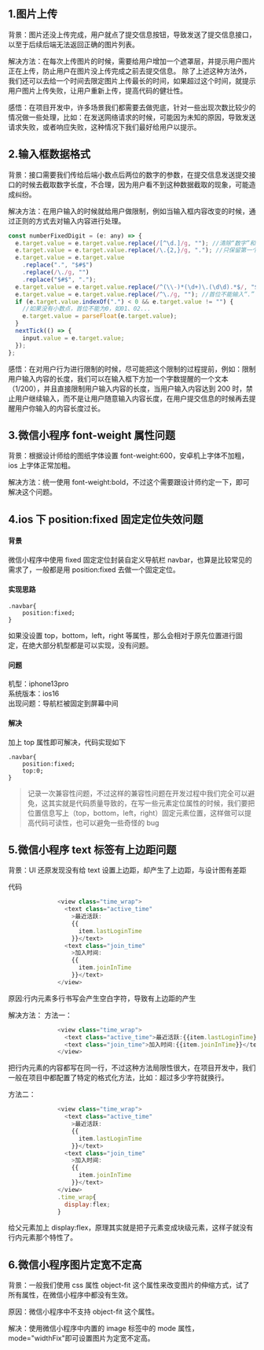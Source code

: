 ## 1.图片上传

背景：图片还没上传完成，用户就点了提交信息按钮，导致发送了提交信息接口，以至于后续后端无法返回正确的图片列表。

解决方法：在每次上传图片的时候，需要给用户增加一个遮罩层，并提示用户图片正在上传，防止用户在图片没上传完成之前去提交信息。
除了上述这种方法外，我们还可以去给一个时间去限定图片上传最长的时间，如果超过这个时间，就提示用户图片上传失败，让用户重新上传，提高代码的健壮性。

感悟：在项目开发中，许多场景我们都需要去做兜底，针对一些出现次数比较少的情况做一些处理，比如：在发送网络请求的时候，可能因为未知的原因，导致发送请求失败，或者响应失败，这种情况下我们最好给用户以提示。

## 2.输入框数据格式

背景：接口需要我们传给后端小数点后两位的数字的参数，在提交信息发送提交接口的时候去截取数字长度，不合理，因为用户看不到这种数据截取的现象，可能造成纠纷。

解决方法：在用户输入的时候就给用户做限制，例如当输入框内容改变的时候，通过正则的方式去对输入内容进行处理。

```javascript
const numberFixedDigit = (e: any) => {
  e.target.value = e.target.value.replace(/[^\d.]/g, ""); //清除“数字”和“.”以外的字符
  e.target.value = e.target.value.replace(/\.{2,}/g, "."); //只保留第一个. 清除多余的
  e.target.value = e.target.value
    .replace(".", "$#$")
    .replace(/\./g, "")
    .replace("$#$", ".");
  e.target.value = e.target.value.replace(/^(\\-)*(\d+)\.(\d\d).*$/, "$1$2.$3"); //只能输入两个小数
  e.target.value = e.target.value.replace(/^\./g, ""); //首位不能输入“.”
  if (e.target.value.indexOf(".") < 0 && e.target.value != "") {
    //如果没有小数点，首位不能为0，如01、02...
    e.target.value = parseFloat(e.target.value);
  }
  nextTick(() => {
    input.value = e.target.value;
  });
};
```

感悟：在对用户行为进行限制的时候，尽可能把这个限制的过程提前，例如：限制用户输入内容的长度，我们可以在输入框下方加一个字数提醒的一个文本（1/200），并且直接限制用户输入内容的长度，当用户输入内容达到 200 时，禁止用户继续输入，而不是让用户随意输入内容长度，在用户提交信息的时候再去提醒用户你输入的内容长度过长。

## 3.微信小程序 font-weight 属性问题

背景：根据设计师给的图纸字体设置 font-weight:600，安卓机上字体不加粗，ios 上字体正常加粗。

解决方法：统一使用 font-weight:bold，不过这个需要跟设计师约定一下，即可解决这个问题。

## 4.ios 下 position:fixed 固定定位失效问题

#### 背景

微信小程序中使用 fixed 固定定位封装自定义导航栏 navbar，也算是比较常见的需求了，一般都是用 position:fixed 去做一个固定定位。

#### 实现思路

    .navbar{
        position:fixed;
    }

如果没设置 top，bottom，left，right 等属性，那么会相对于原先位置进行固定，在绝大部分机型都是可以实现，没有问题。

#### 问题

机型：iphone13pro\
系统版本：ios16\
出现问题：导航栏被固定到屏幕中间

#### 解决

加上 top 属性即可解决，代码实现如下

    .navbar{
        position:fixed;
        top:0;
    }

> 记录一次兼容性问题，不过这样的兼容性问题在开发过程中我们完全可以避免，这其实就是代码质量导致的，在写一些元素定位属性的时候，我们要把位置信息写上（top，bottom，left，right）固定元素位置，这样做可以提高代码可读性，也可以避免一些奇怪的 bug

## 5.微信小程序 text 标签有上边距问题

背景：UI 还原发现没有给 text 设置上边距，却产生了上边距，与设计图有差距

代码

```javascript
              <view class="time_wrap">
                <text class="active_time"
                  >最近活跃:
                  {{
                    item.lastLoginTime
                  }}</text>
                <text class="join_time"
                  >加入时间:
                  {{
                    item.joinInTime
                  }}</text>
              </view>
```

原因:行内元素多行书写会产生空白字符，导致有上边距的产生

解决方法：
方法一：

```javascript
              <view class="time_wrap">
                <text class="active_time">最近活跃:{{item.lastLoginTime}}</text>
                <text class="join_time">加入时间:{{item.joinInTime}}</text>
              </view>
```

把行内元素的内容都写在同一行，不过这种方法局限性很大，在项目开发中，我们一般在项目中都配置了特定的格式化方法，比如：超过多少字符就换行。

方法二：

```javascript
              <view class="time_wrap">
                <text class="active_time"
                  >最近活跃:
                  {{
                    item.lastLoginTime
                  }}</text>
                <text class="join_time"
                  >加入时间:
                  {{
                    item.joinInTime
                  }}</text>
              </view>
              .time_wrap{
                display:flex;
              }
```

给父元素加上 display:flex，原理其实就是把子元素变成块级元素，这样子就没有行内元素那个特性了。

## 6.微信小程序图片定宽不定高

背景：一般我们使用 css 属性 object-fit 这个属性来改变图片的伸缩方式，试了所有属性，在微信小程序中都没有生效。

原因：微信小程序中不支持 object-fit 这个属性。

解决：使用微信小程序中内置的 image 标签中的 mode 属性，mode="widthFix"即可设置图片为定宽不定高。
